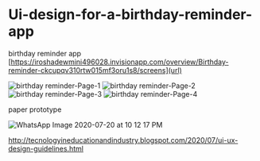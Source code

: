 # Ui-design-for-a-birthday-reminder-app
birthday reminder app [https://iroshadewmini496028.invisionapp.com/overview/Birthday-reminder-ckcupqv310rtw015mf3oru1s8/screens](url)

![birthday reminder-Page-1](https://user-images.githubusercontent.com/42799799/87954003-67630000-cac9-11ea-9b29-dd5a17bae657.png)
![birthday reminder-Page-2](https://user-images.githubusercontent.com/42799799/87954039-73e75880-cac9-11ea-94c2-0027ac5b9a9c.png)
![birthday reminder-Page-3](https://user-images.githubusercontent.com/42799799/87954056-78137600-cac9-11ea-80ab-eac0073ed6f4.png)
![birthday reminder-Page-4](https://user-images.githubusercontent.com/42799799/87961493-646d0d00-cad3-11ea-82e5-382ac3a5791d.png)

paper prototype

![WhatsApp Image 2020-07-20 at 10 12 17 PM](https://user-images.githubusercontent.com/42799799/87963393-47860900-cad6-11ea-8cf5-037ad0d36774.jpeg)


http://tecnologyineducationandindustry.blogspot.com/2020/07/ui-ux-design-guidelines.html




